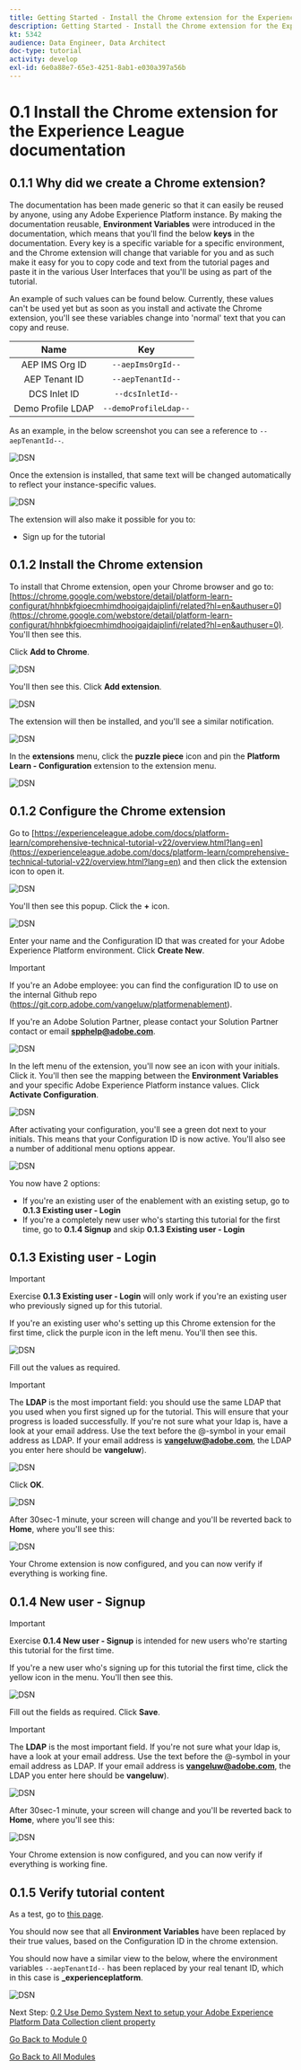 ```yaml
---
title: Getting Started - Install the Chrome extension for the Experience League documentation
description: Getting Started - Install the Chrome extension for the Experience League documentation
kt: 5342
audience: Data Engineer, Data Architect
doc-type: tutorial
activity: develop
exl-id: 6e0a88e7-65e3-4251-8ab1-e030a397a56b
---
```

# 0.1 Install the Chrome extension for the Experience League documentation

## 0.1.1 Why did we create a Chrome extension?

The documentation has been made generic so that it can easily be reused by anyone, using any Adobe Experience Platform instance. 
By making the documentation reusable, **Environment Variables** were introduced in the documentation, which means that you'll find the below **keys** in the documentation. Every key is a specific variable for a specific environment, and the Chrome extension will change that variable for you and as such make it easy for you to copy code and text from the tutorial pages and paste it in the various User Interfaces that you'll be using as part of the tutorial.

An example of such values can be found below. Currently, these values can't be used yet but as soon as you install and activate the Chrome extension, you'll see these variables change into 'normal' text that you can copy and reuse.

| Name     | Key | 
|:-------------:| :---------------:|
| AEP IMS Org ID         | `--aepImsOrgId--` |
| AEP Tenant ID         | `--aepTenantId--` |
| DCS Inlet ID         | `--dcsInletId--` | 
| Demo Profile LDAP        | `--demoProfileLdap--` | 

As an example, in the below screenshot you can see a reference to `--aepTenantId--`.

![DSN](./images/mod7before.png)

Once the extension is installed, that same text will be changed automatically to reflect your instance-specific values.

![DSN](./images/mod7.png)

The extension will also make it possible for you to:

- Sign up for the tutorial

## 0.1.2 Install the Chrome extension

To install that Chrome extension, open your Chrome browser and go to: [https://chrome.google.com/webstore/detail/platform-learn-configurat/hhnbkfgioecmhimdhooigajdajplinfi/related?hl=en&authuser=0](https://chrome.google.com/webstore/detail/platform-learn-configurat/hhnbkfgioecmhimdhooigajdajplinfi/related?hl=en&authuser=0). You'll then see this. 

Click **Add to Chrome**. 

![DSN](./images/c2.png)

You'll then see this. Click **Add extension**.

![DSN](./images/c3.png)

The extension will then be installed, and you'll see a similar notification.

![DSN](./images/c4.png)

In the **extensions** menu, click the **puzzle piece** icon and pin the **Platform Learn - Configuration** extension to the extension menu.

![DSN](./images/c6.png)

## 0.1.2 Configure the Chrome extension

Go to [https://experienceleague.adobe.com/docs/platform-learn/comprehensive-technical-tutorial-v22/overview.html?lang=en](https://experienceleague.adobe.com/docs/platform-learn/comprehensive-technical-tutorial-v22/overview.html?lang=en) and then click the extension icon to open it.

![DSN](./images/tuthome.png)

You'll then see this popup. Click the **+** icon.

![DSN](./images/c7.png)

Enter your name and the Configuration ID that was created for your Adobe Experience Platform environment. Click **Create New**.

>[!IMPORTANT]
>
>If you're an Adobe employee: you can find the configuration ID to use on the internal Github repo (https://git.corp.adobe.com/vangeluw/platformenablement).
>
>If you're an Adobe Solution Partner, please contact your Solution Partner contact or email **spphelp@adobe.com**.

![DSN](./images/c8.png)

In the left menu of the extension, you'll now see an icon with your initials. Click it. You'll then see the mapping between the **Environment Variables** and your specific Adobe Experience Platform instance values. Click **Activate Configuration**.

![DSN](./images/c9.png)

After activating your configuration, you'll see a green dot next to your initials. This means that your Configuration ID is now active. You'll also see a number of additional menu options appear.

![DSN](./images/c10.png)

You now have 2 options:

- If you're an existing user of the enablement with an existing setup, go to **0.1.3 Existing user - Login** 
- If you're a completely new user who's starting this tutorial for the first time, go to **0.1.4 Signup** and skip **0.1.3 Existing user - Login**

## 0.1.3 Existing user - Login

>[!IMPORTANT]
>
>Exercise **0.1.3 Existing user - Login** will only work if you're an existing user who previously signed up for this tutorial.

If you're an existing user who's setting up this Chrome extension for the first time, click the purple icon in the left menu. You'll then see this.

![DSN](./images/chromeret1.png)

Fill out the values as required. 

>[!IMPORTANT]
>
>The **LDAP** is the most important field: you should use the same LDAP that you used when you first signed up for the tutorial. This will ensure that your progress is loaded successfully. If you're not sure what your ldap is, have a look at your email address. Use the text before the @-symbol in your email address as LDAP. If your email address is **vangeluw@adobe.com**, the LDAP you enter here should be **vangeluw**).

![DSN](./images/chromeret2.png)

Click **OK**.

![DSN](./images/chromeret3.png)

After 30sec-1 minute, your screen will change and you'll be reverted back to **Home**, where you'll see this:

![DSN](./images/chromeret4.png)

Your Chrome extension is now configured, and you can now verify if everything is working fine.

## 0.1.4 New user - Signup

>[!IMPORTANT]
>
>Exercise **0.1.4 New user - Signup** is intended for new users who're starting this tutorial for the first time.

If you're a new user who's signing up for this tutorial the first time, click the yellow icon in the menu. You'll then see this.

![DSN](./images/c11.png)

Fill out the fields as required. Click **Save**.

>[!IMPORTANT]
>
>The **LDAP** is the most important field. If you're not sure what your ldap is, have a look at your email address. Use the text before the @-symbol in your email address as LDAP. If your email address is **vangeluw@adobe.com**, the LDAP you enter here should be **vangeluw**).

![DSN](./images/chrome1.png)

After 30sec-1 minute, your screen will change and you'll be reverted back to **Home**, where you'll see this:

![DSN](./images/chrome2.png)

Your Chrome extension is now configured, and you can now verify if everything is working fine.

## 0.1.5 Verify tutorial content

As a test, go to [this page](https://experienceleague.adobe.com/docs/platform-learn/comprehensive-technical-tutorial-v22/module4/ex3.html?lang=en).

You should now see that all **Environment Variables** have been replaced by their true values, based on the Configuration ID in the chrome extension.

You should now have a similar view to the below, where the environment variables `--aepTenantId--` has been replaced by your real tenant ID, which in this case is **_experienceplatform**. 

![DSN](./images/c12.png)

Next Step: [0.2 Use Demo System Next to setup your Adobe Experience Platform Data Collection client property](./ex2.md)

[Go Back to Module 0](./getting-started.md)

[Go Back to All Modules](./../../overview.md)
